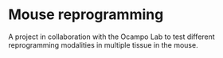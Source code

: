 # Mouse reprogramming

A project in collaboration with the Ocampo Lab to test different reprogramming modalities in multiple tissue in the mouse.